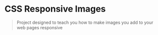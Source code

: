 # CSS Responsive Images

> Project designed to teach you how to make images you add to your web pages responsive
